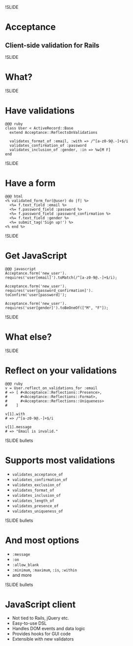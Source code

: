 !SLIDE
# Acceptance

## Client-side validation for Rails


!SLIDE
# What?


!SLIDE
# Have validations

    @@@ ruby
    class User < ActiveRecord::Base
      extend Acceptance::ReflectsOnValidations
      
      validates_format_of :email, :with => /^[a-z0-9@.-]+$/i
      validates_confirmation_of :password
      validates_inclusion_of :gender, :in => %w[M F]
    end


!SLIDE
# Have a form

    @@@ html
    <% validated_form_for(@user) do |f| %>
      <%= f.text_field :email %>
      <%= f.password_field :password %>
      <%= f.password_field :password_confirmation %>
      <%= f.text_field :gender %>
      <%= submit_tag('Sign up!') %>
    <% end %>


!SLIDE
# Get JavaScript

    @@@ javascript
    Acceptance.form('new_user').
    requires('user[email]').toMatch(/^[a-z0-9@.-]+$/i);
    
    Acceptance.form('new_user').
    requires('user[password_confirmation]').
    toConfirm('user[password]');
    
    Acceptance.form('new_user').
    requires('user[gender]').toBeOneOf(["M", "F"]);


!SLIDE
# What else?


!SLIDE
# Reflect on your validations

    @@@ ruby
    v = User.reflect_on_validations_for :email
    # => [ #<Acceptance::Reflections::Presence>,
    #      #<Acceptance::Reflections::Format>,
    #      #<Acceptance::Reflections::Uniqueness>
    #    ]
    
    v[1].with
    # => /^[a-z0-9@.-]+$/i
    
    v[1].message
    # => "Email is invalid."


!SLIDE bullets
# Supports most validations

* `validates_acceptance_of`
* `validates_confirmation_of`
* `validates_exclusion_of`
* `validates_format_of`
* `validates_inclusion_of`
* `validates_length_of`
* `validates_presence_of`
* `validates_uniqueness_of`


!SLIDE bullets
# And most options

* `:message`
* `:on`
* `:allow_blank`
* `:minimum`, `:maximum`, `:is`, `:within`
* and more


!SLIDE bullets
# JavaScript client

* Not tied to Rails, jQuery etc.
* Easy-to-use DSL
* Handles DOM events and data logic
* Provides hooks for GUI code
* Extensible with new validators

